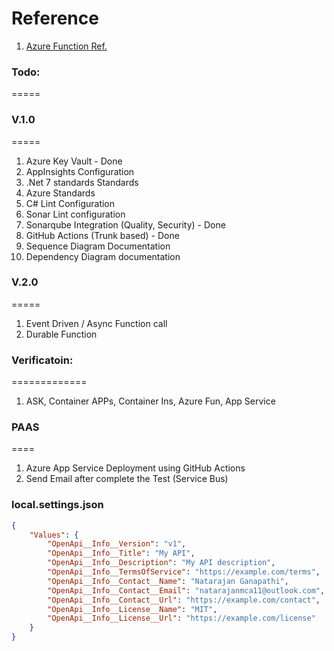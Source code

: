 # Reference

1. [Azure Function Ref.](https://github.com/MicrosoftDocs/azure-docs/blob/main/articles/azure-functions/create-first-function-cli-csharp.md)

### Todo:
=====

### V.1.0
=====
1. Azure Key Vault - Done
2. AppInsights Configuration 
3. .Net 7 standards Standards
4. Azure Standards
5. C# Lint Configuration 
6. Sonar Lint configuration 
7. Sonarqube Integration (Quality, Security) - Done
8. GitHub Actions (Trunk based) - Done
9. Sequence Diagram Documentation
10. Dependency Diagram documentation

### V.2.0
=====
1. Event Driven / Async Function call
2. Durable Function

### Verificatoin:
=============
1.  ASK, Container APPs, Container Ins, Azure Fun, App Service

### PAAS
====
1. Azure App Service Deployment using GitHub Actions
2. Send Email after complete the Test (Service Bus)

### local.settings.json

```json
{
    "Values": {
        "OpenApi__Info__Version": "v1",
        "OpenApi__Info__Title": "My API",
        "OpenApi__Info__Description": "My API description",
        "OpenApi__Info__TermsOfService": "https://example.com/terms",
        "OpenApi__Info__Contact__Name": "Natarajan Ganapathi",
        "OpenApi__Info__Contact__Email": "natarajanmca11@outlook.com",
        "OpenApi__Info__Contact__Url": "https://example.com/contact", 
        "OpenApi__Info__License__Name": "MIT",
        "OpenApi__Info__License__Url": "https://example.com/license"
    }
}
```
